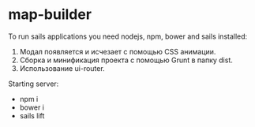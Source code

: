 # map-builder

To run sails applications you need nodejs, npm, bower and sails installed:

1. Модал появляется и исчезает с помощью CSS анимации.
2. Сборка и минификация проекта с помощью Grunt в папку dist.
3. Использование ui-router.

Starting server:
- npm i
- bower i
- sails lift
